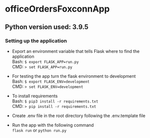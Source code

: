
# officeOrdersFoxconnApp

## Python version used: 3.9.5

### Setting up the application
- Export an environment variable that tells Flask where to find the application \
    Bash: `$ export FLASK_APP=run.py` \
    CMD: `> set FLASK_APP=run.py`

- For testing the app turn the flask environment to development \
    Bash: `$ export FLASK_ENV=development` \
    CMD: `> set FLASK_ENV=development`

- To install requirements \
    Bash: `$ pip3 install -r requirements.txt` \
    CMD: `> pip install -r requirements.txt`

- Create .env file in the root directory following the .env.template file

- Run the app with the following command \
    `flask run` or `python run.py`

    
